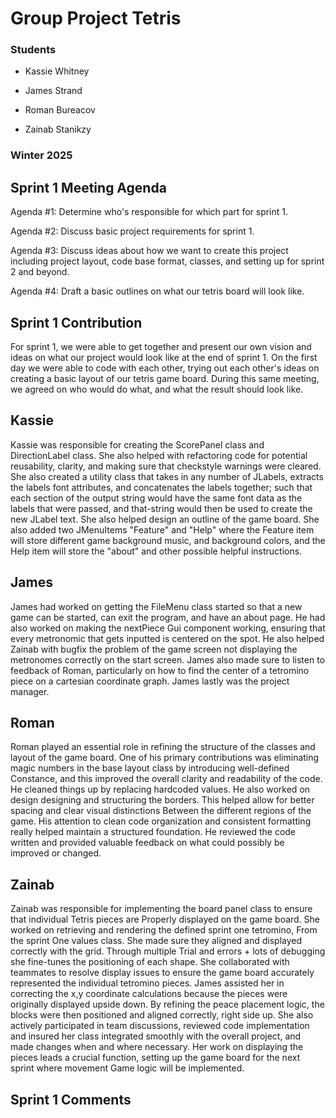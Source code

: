 # Group Project Tetris

### Students

- Kassie Whitney

- James Strand

- Roman Bureacov 

- Zainab Stanikzy

### Winter 2025

## Sprint 1 Meeting Agenda
Agenda #1: Determine who's responsible for which part for sprint 1.

Agenda #2: Discuss basic project requirements for sprint 1.

Agenda #3: Discuss ideas about how we want to create this project including project layout, code base format, classes, 
and setting up for sprint 2 and beyond.

Agenda #4: Draft a basic outlines on what our tetris board will look like.


## Sprint 1 Contribution
For sprint 1, we were able to get together and present our own vision and ideas on what our project would look like at 
the end of sprint 1. On the first day we were able to code with each other, trying out each other's ideas on creating
a basic layout of our tetris game board.
During this same meeting, we agreed on who would do what, and what the result should look like.

## Kassie 
Kassie was responsible for creating the ScorePanel class and DirectionLabel class. 
She also helped with refactoring code for potential reusability, clarity, 
and making sure that checkstyle warnings were cleared.
She also created a utility class that takes in any number of JLabels, extracts the labels font attributes, 
and concatenates the labels together; such that each section of the output string would have the same font data as the 
labels that were passed, and that-string would then be used to create the new JLabel text.
She also helped design an outline of the game board. 
She also added two JMenuItems "Feature" and "Help" where the Feature item will store different game background music, 
and background colors, and the Help item will store the "about" and other possible helpful instructions.

## James 
James had worked on getting the FileMenu class started so that a new game can be started, can exit the program, and 
 have an about page. 
He had also worked on making the nextPiece Gui component working, ensuring that every 
metronomic that gets inputted is centered on the spot. 
He also helped Zainab with bugfix the problem of the game screen 
not displaying the metronomes correctly on the start screen. 
James also made sure to listen to feedback of Roman, 
 particularly on how to find the center of a tetromino piece on a cartesian coordinate graph. 
James lastly was the project manager.

## Roman
Roman played an essential role in refining the structure of the classes and layout of the game board.
One of his primary contributions was eliminating magic numbers in the base layout class by introducing well-defined
Constance, and this improved the overall clarity and readability of the code. 
He cleaned things up by replacing hardcoded values. 
He also worked on design designing and structuring the borders. 
This helped allow for better spacing and clear visual distinctions
Between the different regions of the game. 
His attention to clean code organization and consistent formatting really helped maintain a structured
foundation. He reviewed the code written and provided valuable feedback on what could possibly be improved or changed.


## Zainab 
Zainab was responsible for implementing the board panel class to ensure that individual Tetris pieces are 
Properly displayed on the game board. She worked on retrieving and rendering the defined sprint one tetromino,
From the sprint One values class. She made sure they aligned and displayed correctly with the grid. Through multiple
Trial and errors + lots of debugging she fine-tunes the positioning of each shape. 
She collaborated with teammates to resolve display issues to ensure the game board accurately represented the
individual tetromino pieces.
James assisted her in correcting the x,y coordinate calculations because the pieces were originally displayed upside down.
By refining the peace placement logic, the blocks were then positioned and aligned correctly, right side up.
She also actively participated in team discussions, reviewed code implementation and
insured her class integrated smoothly with the overall project, and made changes when and where necessary.
Her work on displaying the pieces leads a crucial function, setting up the game board for the next sprint where movement
Game logic will be implemented.

## Sprint 1 Comments


